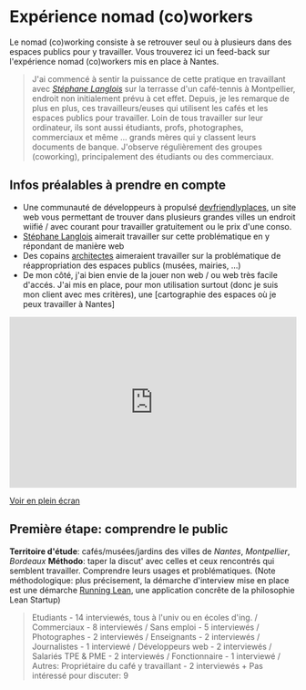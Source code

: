 # Expérience nomad (co)workers

Le nomad (co)working consiste à se retrouver seul ou à plusieurs dans des espaces publics pour y travailler. Vous trouverez ici un feed-back sur l'expérience nomad (co)workers mis en place à Nantes. 

> J'ai commencé à sentir la puissance de cette pratique en travaillant avec *[Stéphane Langlois](https://fr.linkedin.com/in/pointbar)* sur la terrasse d'un café-tennis à Montpellier, endroit non initialement prévu à cet effet. Depuis, je les remarque de plus en plus, ces travailleurs/euses qui utilisent les cafés et les espaces publics pour travailler. Loin de tous travailler sur leur ordinateur, ils sont aussi étudiants, profs, photographes, commerciaux et même ... grands mères qui y classent leurs documents de banque. J'observe régulièrement des groupes (coworking), principalement des étudiants ou des commerciaux.

## Infos préalables à prendre en compte

* Une communauté de développeurs à propulsé [devfriendlyplaces](http://www.devfriendlyplaces.net/locations.html), un site web vous permettant de trouver dans plusieurs grandes villes un endroit wiifié / avec courant pour travailler gratuitement ou le prix d'une conso. 
* [Stéphane Langlois](https://fr.linkedin.com/in/pointbar) aimerait travailler sur cette problématique en y répondant de manière web
* Des copains [architectes](www.montpellier.archi.fr) aimeraient travailler sur la problématique de réappropriation des espaces publics (musées, mairies, ...) 
* De mon côté, j'ai bien envie de la jouer non web / ou web très facile d'accés. J'ai mis en place, pour mon utilisation surtout (donc je suis mon client avec mes critères), une [cartographie des espaces où je peux travailler à Nantes]

<iframe width="100%" height="300px" frameBorder="0" src="http://umap.openstreetmap.fr/fr/map/nomad-co-working-nantes_50830?scaleControl=false&miniMap=false&scrollWheelZoom=false&zoomControl=true&allowEdit=false&moreControl=true&datalayersControl=true&onLoadPanel=undefined&captionBar=false"></iframe><p><a href="http://umap.openstreetmap.fr/fr/map/nomad-co-working-nantes_50830">Voir en plein écran</a></p>

## Première étape: comprendre le public

**Territoire d'étude**: cafés/musées/jardins des villes de *Nantes*, *Montpellier*, *Bordeaux* 
**Méthodo**: taper la discut' avec celles et ceux rencontrés qui semblent travailler. Comprendre leurs usages et problématiques. (Note méthodologique: plus précisement, la démarche d'interview mise en place est une démarche [Running Lean](http://www.multibao.org/wolffthomas/perles_gestion_projets/contributions/Lean_canvas.md), une application concrête de la philosophie Lean Startup)

> Etudiants - 14 interviewés, tous à l'univ ou en écoles d'ing. / Commerciaux - 8 interviewés / Sans emploi - 5 interviewés / Photographes - 2 interviewés / Enseignants - 2 interviewés / Journalistes - 1 interviewé / Développeurs web - 2 interviewés / Salariés TPE & PME - 2 interviewés / Fonctionnaire - 1 interviewé / Autres: Propriétaire du café y travaillant - 2 interviewés + Pas intéressé pour discuter: 9








